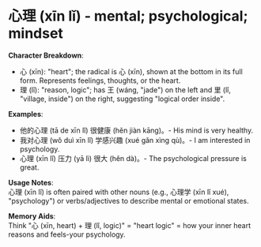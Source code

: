 # **心理 (xīn lǐ) - mental; psychological; mindset**

**Character Breakdown**:  
- 心 (xīn): "heart"; the radical is 心 (xīn), shown at the bottom in its full form. Represents feelings, thoughts, or the heart.  
- 理 (lǐ): "reason, logic"; has 王 (wáng, "jade") on the left and 里 (lǐ, "village, inside") on the right, suggesting "logical order inside".

**Examples**:  
- 他的心理 (tā de xīn lǐ) 很健康 (hěn jiàn kāng)。- His mind is very healthy.  
- 我对心理 (wǒ duì xīn lǐ) 学感兴趣 (xué gǎn xìng qù)。- I am interested in psychology.  
- 心理 (xīn lǐ) 压力 (yā lì) 很大 (hěn dà)。- The psychological pressure is great.

**Usage Notes**:  
心理 (xīn lǐ) is often paired with other nouns (e.g., 心理学 (xīn lǐ xué), "psychology") or verbs/adjectives to describe mental or emotional states.

**Memory Aids**:  
Think "心 (xīn, heart) + 理 (lǐ, logic)" = "heart logic" = how your inner heart reasons and feels-your psychology.